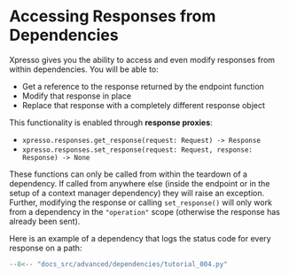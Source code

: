 # Accessing Responses from Dependencies

Xpresso gives you the ability to access and even modify responses from within dependencies.
You will be able to:

- Get a reference to the response returned by the endpoint function
- Modify that response in place
- Replace that response with a completely different response object

This functionality is enabled through **response proxies**:

- `xpresso.responses.get_response(request: Request) -> Response`
- `xpresso.responses.set_response(request: Request, response: Response) -> None`

These functions can only be called from within the teardown of a dependency.
If called from anywhere else (inside the endpoint or in the setup of a context manager dependency) they will raise an exception.
Further, modifying the response or calling `set_response()` will only work from a dependency in the `"operation"` scope (otherwise the response has already been sent).

Here is an example of a dependency that logs the status code for every response on a path:

```python hl_lines="11-21"
--8<-- "docs_src/advanced/dependencies/tutorial_004.py"
```
